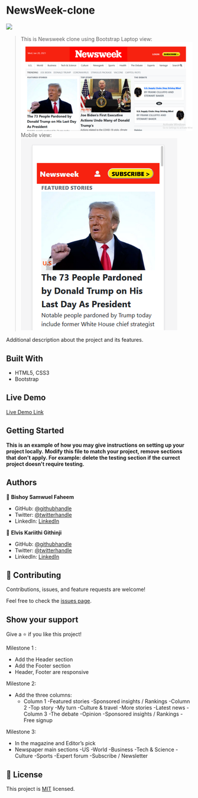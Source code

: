 # NewsWeek-clone
![](https://img.shields.io/badge/Microverse-blueviolet)

> This is Newsweek clone using Bootstrap
Laptop view:
![screenshot](./assets/images/Lap-Screenshot.png)
Mobile view:
![screenshot](./assets/images/Mobile-Screenshot.png)

Additional description about the project and its features.

## Built With

- HTML5, CSS3
- Bootstrap

## Live Demo

[Live Demo Link](https://bishoy-samwel.github.io/NewsWeek-clone/)


## Getting Started

**This is an example of how you may give instructions on setting up your project locally.**
**Modify this file to match your project, remove sections that don't apply. For example: delete the testing section if the currect project doesn't require testing.**


## Authors

👤 **Bishoy Samwuel Faheem**

- GitHub: [@githubhandle](https://github.com/Bishoy-Samwel)
- Twitter: [@twitterhandle](https://twitter.com/twitterhandle)
- LinkedIn: [LinkedIn](https://www.linkedin.com/in/bishoy-samwuel-ss/)

👤 **Elvis Kariithi Githinji**

- GitHub: [@githubhandle](https://github.com/karvel-code)
- Twitter: [@twitterhandle](https://twitter.com/twitterhandle)
- LinkedIn: [LinkedIn](https://www.linkedin.com/in/elvis-kariithi-b6b5b31b6/)

## 🤝 Contributing

Contributions, issues, and feature requests are welcome!

Feel free to check the [issues page](issues/).

## Show your support

Give a ⭐️ if you like this project!


Milestone 1 :
- Add the Header section
- Add the Footer section
- Header, Footer are responsive

Milestone 2:
- Add the three columns:
    -  Column 1
        -Featured stories
        -Sponsored insights / Rankings
    -Column 2
        -Top story
        -My turn
        -Culture & travel
        -More stories
        -Latest news
    -Column 3
        -The debate
        -Opinion
        -Sponsored insights / Rankings
        -Free signup

Milestone 3:
-   In the magazine and Editor’s pick
-   Newspaper main sections
        -US
        -World
        -Business
        -Tech & Science
        -Culture
        -Sports
        -Expert forum
        -Subscribe / Newsletter

## 📝 License

This project is [MIT](LICENSE) licensed.

